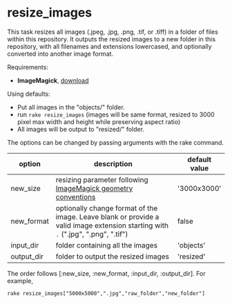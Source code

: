 # resize_images

This task resizes all images (.jpeg, .jpg, .png, .tif, or .tiff) in a folder of files within this repository. 
It outputs the resized images to a new folder in this repository, with all filenames and extensions lowercased, and optionally converted into another image format.

Requirements:

- **ImageMagick**, [download](https://imagemagick.org/script/download.php)

Using defaults:

- Put all images in the "objects/" folder.
- run `rake resize_images` (images will be same format, resized to 3000 pixel max width and height while preserving aspect ratio)
- All images will be output to "resized/" folder.

The options can be changed by passing arguments with the rake command.

| option | description | default value |
| --- | --- | --- |
| new_size | resizing parameter following [ImageMagick geometry conventions](https://imagemagick.org/script/command-line-processing.php#geometry) | '3000x3000' |
| new_format | optionally change format of the image. Leave blank or provide a valid image extension starting with `.` (".jpg", ".png", ".tif") | false |
| input_dir | folder containing all the images | 'objects' |
| output_dir | folder to output the resized images | 'resized' |


The order follows [:new_size, :new_format, :input_dir, :output_dir].
For example, 

`rake resize_images["5000x5000",".jpg","raw_folder","new_folder"]`


